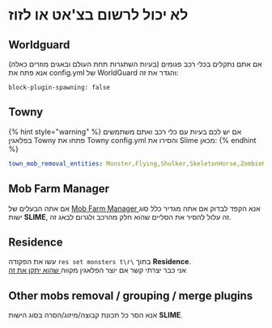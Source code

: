# לא יכול לרשום בצ'אט או לזוז

## Worldguard

אם אתם נתקלים בכלי רכב פגומים (בעיות השתגרות תחת העולם ובאגים מוזרים כאלה) אנא פתח את config.yml של WorldGuard והגדר את זה:

```
block-plugin-spawning: false
```

## Towny

{% hint style="warning" %}
אם יש לכם בעיות עם כלי רכב ואתם משתמשים בפלאגין Towny פתחו את Towny config.yml והסירו את Slime מכאן:
{% endhint %}

```yaml
town_mob_removal_entities: Monster,Flying,Shulker,SkeletonHorse,ZombieHorse
```

## Mob Farm Manager

אם אתה הבעלים של [Mob Farm Manager ](https://www.spigotmc.org/resources/mob-farm-manager-supports-1-7-10-up-to-1-16-hopper-support.15127/) אנא הקפד לבדוק אם אתה מגדיר כלל סוג ישות **SLIME**, זה עלול להסיר את הסליים שהוא חלק מהרכב ולגרום לבאג זה.

## Residence

עשו את הפקודה `res set monsters t\r\` בתוך **Residence**.\
אני כבר יצרתי קשר אם יוצר הפלאגין מקווה[ שהוא יתקן את זה](https://github.com/Zrips/Residence/issues/469#issuecomment-801425643)

## Other mobs removal / grouping / merge plugins

אנא הסר כל תכונת קבוצה/מיזוג/הסרה בסוג הישות **SLIME**.
